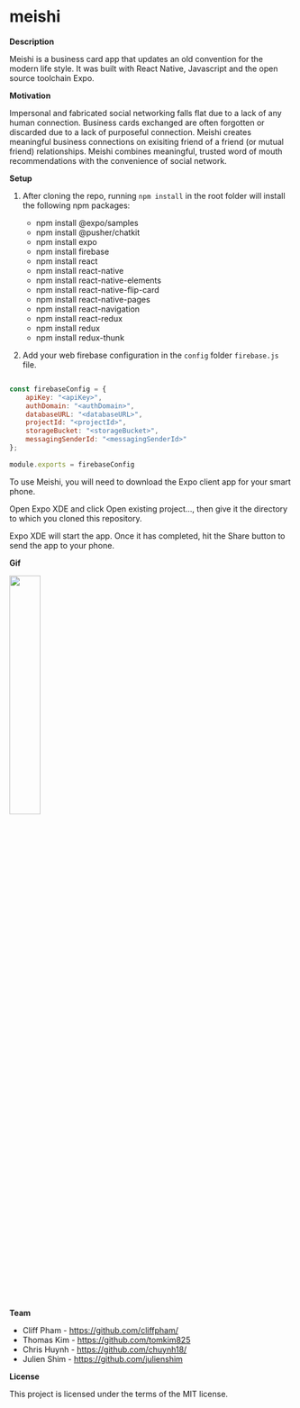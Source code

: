 # meishi

**Description**

Meishi is a business card app that updates an old convention for the modern life style. It was built with React Native, Javascript and the open source toolchain Expo. 

**Motivation**

Impersonal and fabricated social networking falls flat due to a lack of any human connection. Business cards exchanged are often forgotten or discarded due to a lack of purposeful connection. Meishi creates meaningful business connections on exisiting friend of a friend (or mutual friend) relationships. Meishi combines meaningful, trusted word of mouth recommendations with the convenience of social network.

**Setup**

1) After cloning the repo, running `npm install` in the root folder will install the following npm packages:

    * npm install @expo/samples
    * npm install @pusher/chatkit
    * npm install expo
    * npm install firebase
    * npm install react
    * npm install react-native
    * npm install react-native-elements
    * npm install react-native-flip-card
    * npm install react-native-pages
    * npm install react-navigation
    * npm install react-redux
    * npm install redux
    * npm install redux-thunk

2) Add your web firebase configuration in the `config` folder `firebase.js` file.

``` firebase.js

const firebaseConfig = {
    apiKey: "<apiKey>",
    authDomain: "<authDomain>",
    databaseURL: "<databaseURL>",
    projectId: "<projectId>",
    storageBucket: "<storageBucket>",
    messagingSenderId: "<messagingSenderId>"
};
  
module.exports = firebaseConfig

```
To use Meishi, you will need to download the Expo client app for your smart phone. 

Open Expo XDE and click Open existing project..., then give it the directory to which you cloned this repository.

Expo XDE will start the app. Once it has completed, hit the Share button to send the app to your phone.

**Gif**

<img src='https://github.com/tomkim825/meishi/blob/master/demo.gif?raw=true' width='33%'>

**Team**

* Cliff Pham - https://github.com/cliffpham/
* Thomas Kim - https://github.com/tomkim825
* Chris Huynh - https://github.com/chuynh18/
* Julien Shim - https://github.com/julienshim

**License**

This project is licensed under the terms of the MIT license.
